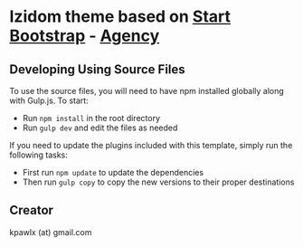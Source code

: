 # Izidom theme based on [Start Bootstrap](http://startbootstrap.com/) - [Agency](http://startbootstrap.com/template-overviews/agency/)

## Developing Using Source Files

To use the source files, you will need to have npm installed globally along with Gulp.js. To start:
* Run `npm install` in the root directory
* Run `gulp dev` and edit the files as needed

If you need to update the plugins included with this template, simply run the following tasks:
* First run `npm update` to update the dependencies
* Then run `gulp copy` to copy the new versions to their proper destinations

## Creator

kpawlx (at) gmail.com
